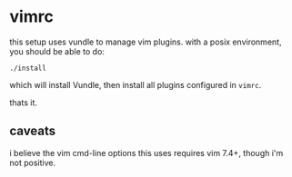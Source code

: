 # vimrc

this setup uses vundle to manage vim plugins. with a posix environment, you
should be able to do:

    ./install

which will install Vundle, then install all plugins configured in `vimrc`.

thats it.

## caveats

i believe the vim cmd-line options this uses requires vim 7.4+, though i'm not
positive.
